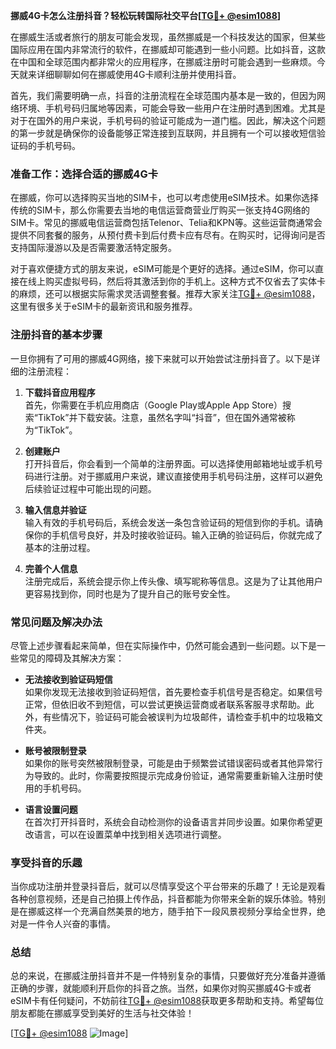 **挪威4G卡怎么注册抖音？轻松玩转国际社交平台[[TG💪+ @esim1088](https://t.me/s/esim1088)]**

在挪威生活或者旅行的朋友可能会发现，虽然挪威是一个科技发达的国家，但某些国际应用在国内非常流行的软件，在挪威却可能遇到一些小问题。比如抖音，这款在中国和全球范围内都非常火的应用程序，在挪威注册时可能会遇到一些麻烦。今天就来详细聊聊如何在挪威使用4G卡顺利注册并使用抖音。

首先，我们需要明确一点，抖音的注册流程在全球范围内基本是一致的，但因为网络环境、手机号码归属地等因素，可能会导致一些用户在注册时遇到困难。尤其是对于在国外的用户来说，手机号码的验证可能成为一道门槛。因此，解决这个问题的第一步就是确保你的设备能够正常连接到互联网，并且拥有一个可以接收短信验证码的手机号码。

### **准备工作：选择合适的挪威4G卡**

在挪威，你可以选择购买当地的SIM卡，也可以考虑使用eSIM技术。如果你选择传统的SIM卡，那么你需要去当地的电信运营商营业厅购买一张支持4G网络的SIM卡。常见的挪威电信运营商包括Telenor、Telia和KPN等。这些运营商通常会提供不同套餐的服务，从预付费卡到后付费卡应有尽有。在购买时，记得询问是否支持国际漫游以及是否需要激活特定服务。

对于喜欢便捷方式的朋友来说，eSIM可能是个更好的选择。通过eSIM，你可以直接在线上购买虚拟号码，然后将其激活到你的手机上。这种方式不仅省去了实体卡的麻烦，还可以根据实际需求灵活调整套餐。推荐大家关注[TG💪+ @esim1088](https://t.me/s/esim1088)，这里有很多关于eSIM卡的最新资讯和服务推荐。

### **注册抖音的基本步骤**

一旦你拥有了可用的挪威4G网络，接下来就可以开始尝试注册抖音了。以下是详细的注册流程：

1. **下载抖音应用程序**  
   首先，你需要在手机应用商店（Google Play或Apple App Store）搜索“TikTok”并下载安装。注意，虽然名字叫“抖音”，但在国外通常被称为“TikTok”。

2. **创建账户**  
   打开抖音后，你会看到一个简单的注册界面。可以选择使用邮箱地址或手机号码进行注册。对于挪威用户来说，建议直接使用手机号码注册，这样可以避免后续验证过程中可能出现的问题。

3. **输入信息并验证**  
   输入有效的手机号码后，系统会发送一条包含验证码的短信到你的手机。请确保你的手机信号良好，并及时接收验证码。输入正确的验证码后，你就完成了基本的注册过程。

4. **完善个人信息**  
   注册完成后，系统会提示你上传头像、填写昵称等信息。这是为了让其他用户更容易找到你，同时也是为了提升自己的账号安全性。

### **常见问题及解决办法**

尽管上述步骤看起来简单，但在实际操作中，仍然可能会遇到一些问题。以下是一些常见的障碍及其解决方案：

- **无法接收到验证码短信**  
   如果你发现无法接收到验证码短信，首先要检查手机信号是否稳定。如果信号正常，但依旧收不到短信，可以尝试更换运营商或者联系客服寻求帮助。此外，有些情况下，验证码可能会被误判为垃圾邮件，请检查手机中的垃圾箱文件夹。

- **账号被限制登录**  
   如果你的账号突然被限制登录，可能是由于频繁尝试错误密码或者其他异常行为导致的。此时，你需要按照提示完成身份验证，通常需要重新输入注册时使用的手机号码。

- **语言设置问题**  
   在首次打开抖音时，系统会自动检测你的设备语言并同步设置。如果你希望更改语言，可以在设置菜单中找到相关选项进行调整。

### **享受抖音的乐趣**

当你成功注册并登录抖音后，就可以尽情享受这个平台带来的乐趣了！无论是观看各种创意视频，还是自己拍摄上传作品，抖音都能为你带来全新的娱乐体验。特别是在挪威这样一个充满自然美景的地方，随手拍下一段风景视频分享给全世界，绝对是一件令人兴奋的事情。

### **总结**

总的来说，在挪威注册抖音并不是一件特别复杂的事情，只要做好充分准备并遵循正确的步骤，就能顺利开启你的抖音之旅。当然，如果你对购买挪威4G卡或者eSIM卡有任何疑问，不妨前往[TG💪+ @esim1088](https://t.me/s/esim1088)获取更多帮助和支持。希望每位朋友都能在挪威享受到美好的生活与社交体验！

[[TG💪+ @esim1088](https://t.me/s/esim1088) ![Image](https://i.postimg.cc/4NQfJmqS/Snipaste-2025-05-13-00-14-12.png)]